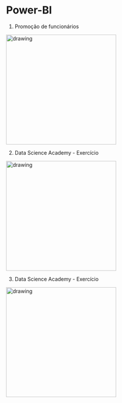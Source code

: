 # Power-BI

1. Promoção de funcionários

<img src="https://user-images.githubusercontent.com/73905390/111895888-71d8ef00-89f4-11eb-8b38-5475ab5aa03c.jpg" alt="drawing" width="300"/> 

2. Data Science Academy - Exercício
 
<img src="https://user-images.githubusercontent.com/73905390/111895908-92a14480-89f4-11eb-804a-e94cbb678315.jpg" alt="drawing" width="300"/>


3. Data Science Academy - Exercício
 
<img src="https://user-images.githubusercontent.com/73905390/111895915-9df47000-89f4-11eb-9abf-1153bf864946.jpg" alt="drawing" width="300"/> 
